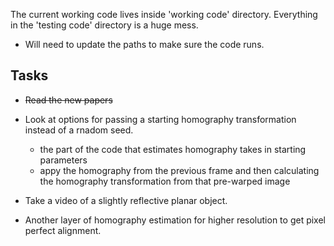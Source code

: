The current working code lives inside 'working code' directory. Everything in the 'testing code' directory is a huge mess. 

- Will need to update the paths to make sure the code runs. 

## Tasks

- ~~Read the new papers~~

- Look at options for passing a starting homography transformation instead of a rnadom seed. 
    - the part of the code that estimates homography takes in starting parameters
    - appy the homography from the previous frame and then calculating the homography transformation from that pre-warped image

- Take a video of a slightly reflective planar object.
- Another layer of homography estimation for higher resolution to get pixel perfect alignment. 

